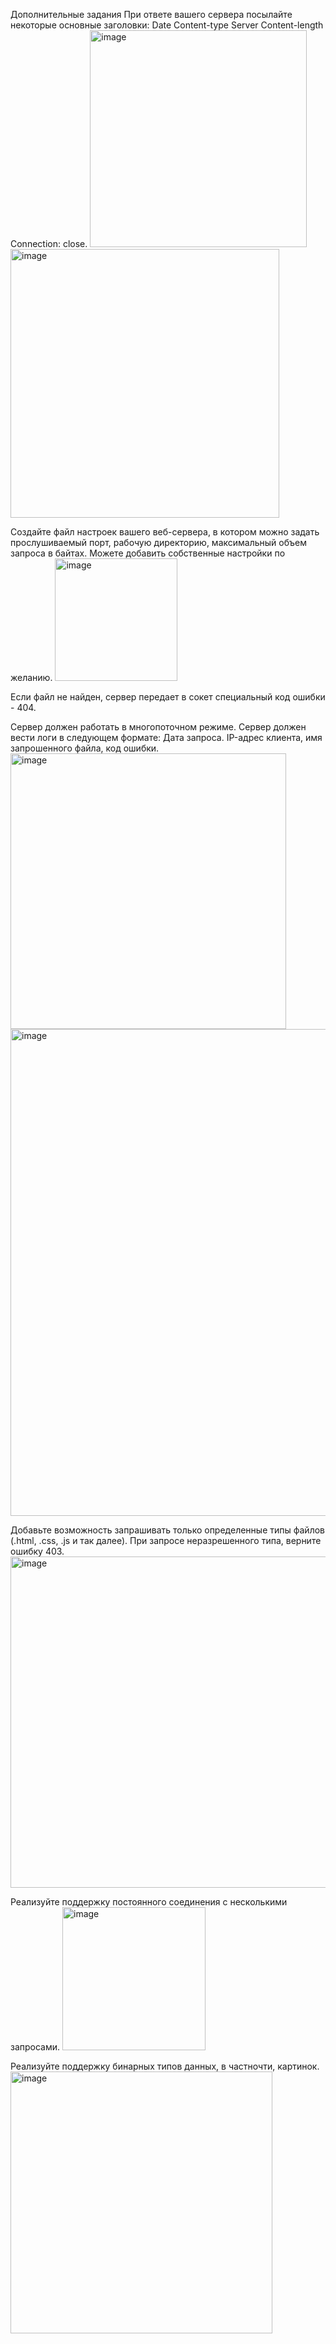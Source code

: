 Дополнительные задания
При ответе вашего сервера посылайте некоторые основные заголовки:
Date
Content-type
Server
Content-length
Connection: close.
<img width="347" alt="image" src="https://user-images.githubusercontent.com/91737637/146621936-8fb51af1-1ad1-4373-858d-806de4bf3b4b.png">
<img width="430" alt="image" src="https://user-images.githubusercontent.com/91737637/146622623-1b871973-570d-427b-84da-ebd30d3231e9.png">



Создайте файл настроек вашего веб-сервера, в котором можно задать прослушиваемый порт, рабочую директорию, максимальный объем запроса в байтах. Можете добавить собственные настройки по желанию.
<img width="196" alt="image" src="https://user-images.githubusercontent.com/91737637/146621964-e4d3181e-c784-4e5f-92f8-ebf224c8ad47.png">


Если файл не найден, сервер передает в сокет специальный код ошибки - 404.

Сервер должен работать в многопоточном режиме.
Сервер должен вести логи в следующем формате: Дата запроса. IP-адрес клиента, имя запрошенного файла, код ошибки.
<img width="441" alt="image" src="https://user-images.githubusercontent.com/91737637/146622211-4f37e276-46a2-4e27-815c-eadaf846503f.png">
<img width="779" alt="image" src="https://user-images.githubusercontent.com/91737637/146622470-a71db3e7-d8b1-46cc-b209-03bf2fb9bccc.png">


Добавьте возможность запрашивать только определенные типы файлов (.html, .css, .js и так далее). При запросе неразрешенного типа, верните ошибку 403.
<img width="530" alt="image" src="https://user-images.githubusercontent.com/91737637/146622232-df7e2854-1230-4630-b669-1e45def396c5.png">

Реализуйте поддержку постоянного соединения с несколькими запросами.
<img width="229" alt="image" src="https://user-images.githubusercontent.com/91737637/146622563-8508cc66-42cd-43e9-8f27-9911f29b34a0.png">

Реализуйте поддержку бинарных типов данных, в частночти, картинок.
<img width="419" alt="image" src="https://user-images.githubusercontent.com/91737637/146622181-9ced4515-43c8-4a83-a30e-24d274d3a76e.png">

